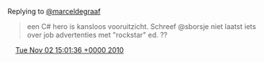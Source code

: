 Replying to [@marceldegraaf](https://twitter.com/marceldegraaf/status/29457834557)

> een C\# hero is kansloos vooruitzicht\. Schreef @sborsje niet laatst iets over job advertenties met "rockstar" ed\. ??

<img src="../../media/tweet.ico" width="12" /> [Tue Nov 02 15:01:36 +0000 2010](https://twitter.com/DromerDenker/status/29477668906)